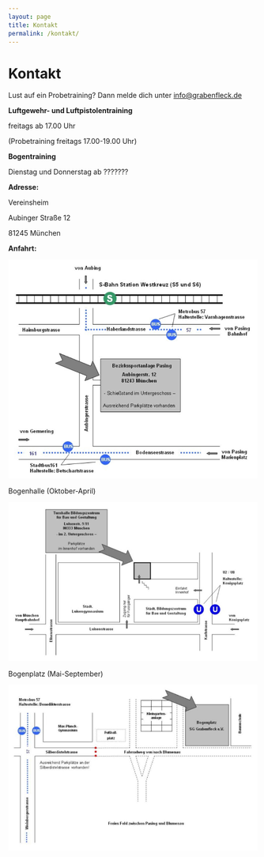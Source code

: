 ```yaml
---
layout: page
title: Kontakt
permalink: /kontakt/
---
```

# Kontakt

Lust auf ein Probetraining? Dann melde dich unter [info@grabenfleck.de](mailto:info@grabenfleck.de)

**Luftgewehr- und Luftpistolentraining**

freitags ab 17.00 Uhr

(Probetraining freitags 17.00-19.00 Uhr)

**Bogentraining**

Dienstag und Donnerstag ab ???????

**Adresse:**

Vereinsheim 

Aubinger Straße 12

81245 München



**Anfahrt:**

![](/images/uploads/anfahrt-kugelschuetzen.jpg)

Bogenhalle (Oktober-April)

![](/images/uploads/anfahrt-bogen-winter.jpg)

Bogenplatz (Mai-September)

![](/images/uploads/anfahrt-bogen-sommer.jpg)